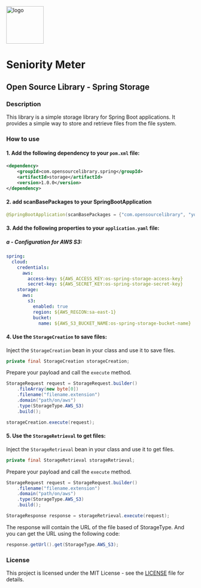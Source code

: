 <img src="https://github.com/SeniorityMeter/spring-sm-starter-bom/assets/36059306/ebfcb364-caea-48eb-972a-2d1ae63f4cdb" alt="logo" width="100"/>

# Seniority Meter
## Open Source Library - Spring Storage

### Description
This library is a simple storage library for Spring Boot applications. It provides a simple way to store and retrieve files from the file system.

### How to use
#### 1. Add the following dependency to your `pom.xml` file:

```xml
<dependency>
    <groupId>com.opensourcelibrary.spring</groupId>
    <artifactId>storage</artifactId>
    <version>1.0.0</version>
</dependency>
```

#### 2. add scanBasePackages to your SpringBootApplication
```java
@SpringBootApplication(scanBasePackages = {"com.opensourcelibrary", "yout"})
```

#### 3. Add the following properties to your `application.yaml` file:

##### a - Configuration for AWS S3:

```yaml
spring:
  cloud:
    credentials:
      aws:
        access-key: ${AWS_ACCESS_KEY:os-spring-storage-access-key}
        secret-key: ${AWS_SECRET_KEY:os-spring-storage-secret-key}
    storage:
      aws:
        s3:
          enabled: true
          region: ${AWS_REGION:sa-east-1}
          bucket:
            name: ${AWS_S3_BUCKET_NAME:os-spring-storage-bucket-name}
```

#### 4. Use the `StorageCreation` to save files:

Inject the `StorageCreation` bean in your class and use it to save files.
```java
private final StorageCreation storageCreation;
```

Prepare your payload and call the `execute` method.

```java
StorageRequest request = StorageRequest.builder()
    .fileArray(new byte[0])
    .filename("filename.extension")
    .domain("path/on/aws")
    .type(StorageType.AWS_S3)
    .build();

storageCreation.execute(request);
```

#### 5. Use the `StorageRetrieval` to get files:

Inject the `StorageRetrieval` bean in your class and use it to get files.
```java
private final StorageRetrieval storageRetrieval;
```

Prepare your payload and call the `execute` method.

```java
StorageRequest request = StorageRequest.builder()
    .filename("filename.extension")
    .domain("path/on/aws")
    .type(StorageType.AWS_S3)
    .build();

StorageResponse response = storageRetrieval.execute(request);
```

The response will contain the URL of the file based of StorageType. And you can get the URL using the following code:

```java
response.getUrl().get(StorageType.AWS_S3);
```

### License

This project is licensed under the MIT License - see the [LICENSE](LICENSE) file for details.


